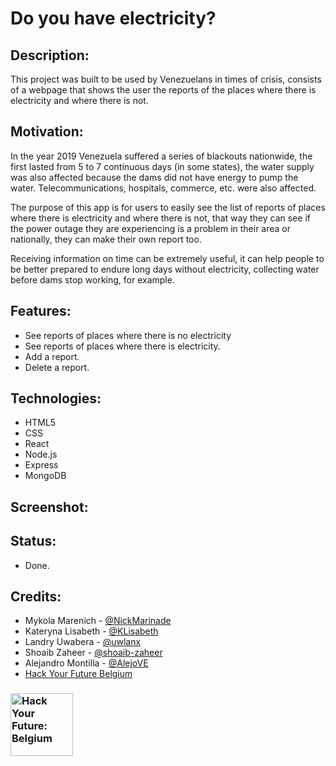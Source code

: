 # Do you have electricity?

## Description:

This project was built to be used by Venezuelans in times of crisis, consists of a webpage that shows the user the reports of the places where there is electricity and where there is not.

## Motivation:

In the year 2019 Venezuela suffered a series of blackouts nationwide, the first lasted from 5 to 7 continuous days (in some states), the water supply was also affected because the dams did not have energy to pump the water. Telecommunications, hospitals, commerce, etc. were also affected.

The purpose of this app is for users to easily see the list of reports of places where there is electricity and where there is not, that way they can see if the power outage they are experiencing is a problem in their area or nationally, they can make their own report too.

Receiving information on time can be extremely useful, it can help people to be better prepared to endure long days without electricity, collecting water before dams stop working, for example.

## Features:

- See reports of places where there is no electricity
- See reports of places where there is electricity.
- Add a report.
- Delete a report.

## Technologies:

- HTML5
- CSS
- React
- Node.js
- Express
- MongoDB

## Screenshot:

## Status:

- Done.

## Credits:

- Mykola Marenich - [@NickMarinade](https://github.com/NickMarinade)
- Kateryna Lisabeth - [@KLisabeth](https://github.com/KLisabeth)
- Landry Uwabera - [@uwlanx](https://github.com/uwlanx)
- Shoaib Zaheer - [@shoaib-zaheer](https://github.com/shoaib-zaheer)
- Alejandro Montilla - [@AlejoVE](https://github.com/AlejoVE)
- [Hack Your Future Belgium](https://hackyourfuture.be/)

### <a href="https://hackyourfuture.be" target="_blank"><img src="https://user-images.githubusercontent.com/18554853/63941625-4c7c3d00-ca6c-11e9-9a76-8d5e3632fe70.jpg" width="100" height="100" alt="Hack Your Future: Belgium"></a>
